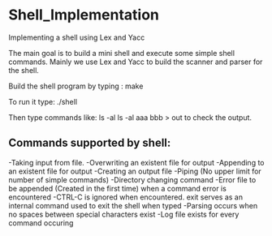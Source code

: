 # Shell_Implementation
Implementing a shell using Lex and Yacc

The main goal is to build a mini shell and execute some simple shell commands.
Mainly we use Lex and Yacc to build the scanner and parser for the shell.

Build the shell program by typing : make

To run it type:  ./shell

Then type commands like:
                ls -al
                ls -al aaa bbb > out
to check the output. 

## Commands supported by shell:
-Taking input from file.
-Overwriting an existent file for output
-Appending to an existent file for output
-Creating an output file
-Piping (No upper limit for number of simple commands)
-Directory changing command
-Error file to be appended (Created in the first time) when a command error is encountered
-CTRL-C is ignored when encountered. exit serves as an internal command used to exit the shell when typed
-Parsing occurs when no spaces between special characters exist
-Log file exists for every command occuring
